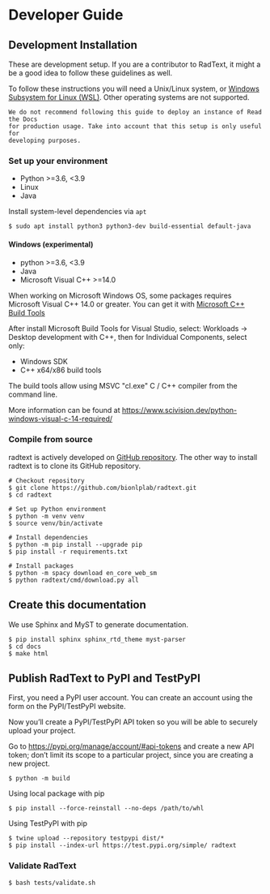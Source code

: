 # Developer Guide

## Development Installation

These are development setup. If you are a contributor to RadText, it might a be
a good idea to follow these guidelines as well.

To follow these instructions you will need a Unix/Linux system, or
[Windows Subsystem for Linux
(WSL)](https://docs.microsoft.com/en-us/windows/wsl/). Other operating systems
are not supported.

```{warning} 
We do not recommend following this guide to deploy an instance of Read the Docs
for production usage. Take into account that this setup is only useful for
developing purposes.
```

### Set up your environment

* Python >=3.6, <3.9
* Linux
* Java

Install system-level dependencies via `apt`

```shell
$ sudo apt install python3 python3-dev build-essential default-java
```

#### Windows (experimental)

* python >=3.6, <3.9
* Java
* Microsoft Visual C++ >=14.0

When working on Microsoft Windows OS, some packages requires Microsoft Visual
C++ 14.0 or greater. You can get it with [Microsoft C++ Build
Tools](https://visualstudio.microsoft.com/visual-cpp-build-tools)

After install Microsoft Build Tools for Visual Studio, select: Workloads →
Desktop development with C++, then for Individual Components, select only:

*  Windows SDK 
*  C++ x64/x86 build tools

The build tools allow using MSVC "cl.exe" C / C++ compiler from the command line.

More information can be found at <https://www.scivision.dev/python-windows-visual-c-14-required/>

### Compile from source

radtext is actively developed on [GitHub repository](https://github.com/bionlplab/radtext).
The other way to install radtext is to clone its GitHub repository.

```shell
# Checkout repository
$ git clone https://github.com/bionlplab/radtext.git
$ cd radtext

# Set up Python environment
$ python -m venv venv
$ source venv/bin/activate

# Install dependencies
$ python -m pip install --upgrade pip
$ pip install -r requirements.txt

# Install packages
$ python -m spacy download en_core_web_sm
$ python radtext/cmd/download.py all
```

## Create this documentation

We use Sphinx and MyST to generate documentation.

```shell
$ pip install sphinx sphinx_rtd_theme myst-parser
$ cd docs
$ make html
```

## Publish RadText to PyPI and TestPyPI

First, you need a PyPI user account. You can create an account using the
form on the PyPI/TestPyPI website.

Now you’ll create a PyPI/TestPyPI API token so you will be able to
securely upload your project.

Go to <https://pypi.org/manage/account/#api-tokens> and create a new API
token; don’t limit its scope to a particular project, since you are
creating a new project.

```shell
$ python -m build
```

Using local package with pip

```shell
$ pip install --force-reinstall --no-deps /path/to/whl
```

Using TestPyPI with pip

```shell
$ twine upload --repository testpypi dist/*
$ pip install --index-url https://test.pypi.org/simple/ radtext
```

### Validate RadText

```shell
$ bash tests/validate.sh
```
